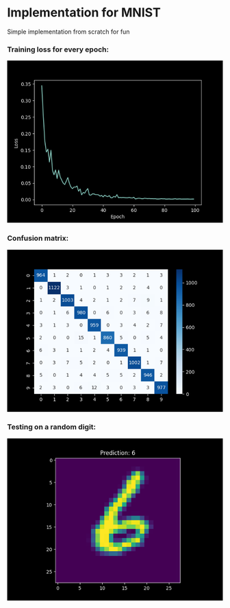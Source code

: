 # Implementation for MNIST

Simple implementation from scratch for fun


### Training loss for every epoch:
![Training Loss](loss.png "Loss")


### Confusion matrix:
![Confusion](confusion_matrix.png "Confusion matrix")

### Testing on a random digit:
![Prediction](predicted.png "Number: 6")